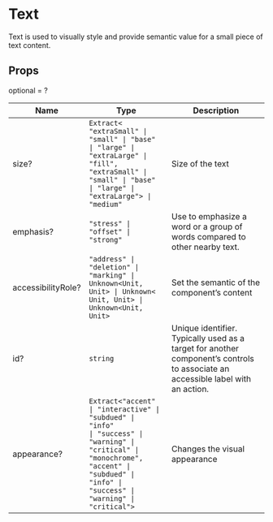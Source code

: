 # Text

Text is used to visually style and provide semantic value for a small piece of text
content.

## Props
optional = ?

| Name | Type | Description |
| --- | --- | --- |
| size? | <code>Extract<<wbr>"extraSmall" &#124; "small" &#124; "base" &#124; "large" &#124; "extraLarge" &#124; "fill", "extraSmall" &#124; "small" &#124; "base" &#124; "large" &#124; "extraLarge"<wbr>> &#124; "medium"</code> | Size of the text  |
| emphasis? | <code>"stress" &#124; "offset" &#124; "strong"</code> | Use to emphasize a word or a group of words compared to other nearby text.  |
| accessibilityRole? | <code>"address" &#124; "deletion" &#124; "marking" &#124; Unknown<<wbr>Unit, Unit<wbr>> &#124; Unknown<<wbr>Unit, Unit<wbr>> &#124; Unknown<<wbr>Unit, Unit<wbr>></code> | Set the semantic of the component’s content  |
| id? | <code>string</code> | Unique identifier. Typically used as a target for another component’s controls to associate an accessible label with an action.  |
| appearance? | <code>Extract<<wbr>"accent" &#124; "interactive" &#124; "subdued" &#124; "info" &#124; "success" &#124; "warning" &#124; "critical" &#124; "monochrome", "accent" &#124; "subdued" &#124; "info" &#124; "success" &#124; "warning" &#124; "critical"<wbr>></code> | Changes the visual appearance  |